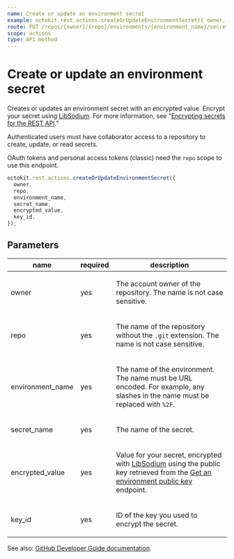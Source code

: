 ```yaml
---
name: Create or update an environment secret
example: octokit.rest.actions.createOrUpdateEnvironmentSecret({ owner, repo, environment_name, secret_name, encrypted_value, key_id })
route: PUT /repos/{owner}/{repo}/environments/{environment_name}/secrets/{secret_name}
scope: actions
type: API method
---
```


# Create or update an environment secret

Creates or updates an environment secret with an encrypted value. Encrypt your secret using
[LibSodium](https://libsodium.gitbook.io/doc/bindings_for_other_languages). For more information, see "[Encrypting secrets for the REST API](https://docs.github.com/rest/guides/encrypting-secrets-for-the-rest-api)."

Authenticated users must have collaborator access to a repository to create, update, or read secrets.

OAuth tokens and personal access tokens (classic) need the `repo` scope to use this endpoint.

```js
octokit.rest.actions.createOrUpdateEnvironmentSecret({
  owner,
  repo,
  environment_name,
  secret_name,
  encrypted_value,
  key_id,
});
```

## Parameters

<table>
  <thead>
    <tr>
      <th>name</th>
      <th>required</th>
      <th>description</th>
    </tr>
  </thead>
  <tbody>
    <tr><td>owner</td><td>yes</td><td>

The account owner of the repository. The name is not case sensitive.

</td></tr>
<tr><td>repo</td><td>yes</td><td>

The name of the repository without the `.git` extension. The name is not case sensitive.

</td></tr>
<tr><td>environment_name</td><td>yes</td><td>

The name of the environment. The name must be URL encoded. For example, any slashes in the name must be replaced with `%2F`.

</td></tr>
<tr><td>secret_name</td><td>yes</td><td>

The name of the secret.

</td></tr>
<tr><td>encrypted_value</td><td>yes</td><td>

Value for your secret, encrypted with [LibSodium](https://libsodium.gitbook.io/doc/bindings_for_other_languages) using the public key retrieved from the [Get an environment public key](https://docs.github.com/rest/actions/secrets#get-an-environment-public-key) endpoint.

</td></tr>
<tr><td>key_id</td><td>yes</td><td>

ID of the key you used to encrypt the secret.

</td></tr>
  </tbody>
</table>

See also: [GitHub Developer Guide documentation](https://docs.github.com/rest/actions/secrets#create-or-update-an-environment-secret).
